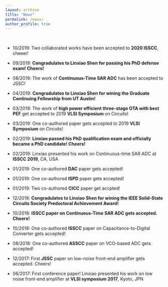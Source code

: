 ```yaml
---
layout: archive
title: "News"
permalink: /news/
author_profile: true
---
```


<br>

* 10/2019: Two collaborated works have been accepted to **2020 ISSCC**, cheeer!

* 09/2019: **Congradulates to Linxiao Shen for passing his PhD defense exam! Cheers!**

* 08/2019: The work of **Continuous-Time SAR ADC** has been accepted to JSSC!

* 04/2019: **Congradulates to Linxiao Shen for wining the Graduate Continuing Fellowship from UT Austin!**

* 03/2019: The work of **high power efficient three-stage OTA with best PEF** get accepted to 2019 **VLSI Symposium** on Circuits! 

* 03/2019: One co-authored paper gets accepted to 2019 **VLSI Symposium** on Circuits! 

* 02/2019: **Linxiao passed his PhD qualification exam and officially became a PhD candidate! Cheers!**

* 02/2019: Linxiao presented his work on Continuous-time SAR ADC at **ISSCC 2019**, CA, USA

* 01/2019: One co-authored **DAC** paper gets accepted! 

* 01/2019: One co-authored **ISPD** paper gets accepted! 

* 01/2019: Two co-authored **CICC** paper get accpted!

* 12/2018: **Congradulates to Linxiao Shen for wining the IEEE Solid-State Circuits Society Predoctoral Achievement Award!**

* 10/2018: **ISSCC paper on Continuous-Time SAR ADC gets accepted. Cheers!**

* 10/2018: One co-authored **ISSCC** paper on Capacitance-to-Digital Converter gets accepted!

* 08/2018: One co-authored **ASSCC** paper on VCO-based ADC gets accepted!

* 12/2017: First **JSSC** paper on low-noise front-end amplifier gets accepted. Cheers!

* 06/2017: First conference paper! Linxiao presented his work on low noise front-end amplifier at **VLSI symposium 2017**, Kyoto, JPN
